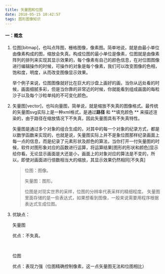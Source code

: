 ```yaml
---
title: 矢量图和位图
date: 2018-05-15 10:42:57
tags: 图形图像知识
---
```


#### 一：概念

1. 位图[bitmap]，也叫点阵图，栅格图像，像素图。简单地说，就是由最小单位由像素构成的图，缩放会失真。构成位图的最小单位是像素，位图就是由像素阵列的排列来实现其显示效果的，每个像素有自己的颜色信息，在对位图图像进行编辑操作的时候，可操作的对象是每个像素，我们可以改变图像的色相，饱和度，明度，从而改变图像显示效果。

   举个例子来说，位图图像就好比在巨大的沙盘上画好的画，当你从远处看的时候，画面细腻多彩，但是当你靠的非常近的时候，你就能看到组成画面的每粒沙子以及每个沙粒单纯的不可变化颜色。

2. 矢量图[vector]，也叫向量图，简单说，就是缩放不失真的图像格式。最传统的矢量图svg实际上是一种xml格式，是通过**路径** 和 **填充颜色 ** 来描述渲染的，由于路径在缩放情况下不失真，因此矢量图具有不失真特性。

   矢量图是通过多个对象的组合生成的，对其中的每一个对象的纪录方式，都是以数学函数来实现的，也就是说，矢量图实际上并不是象位图那样纪录画面上每一点的信息，而是纪录了元素形状及颜色的算法，当你打开一付矢量图的时候，软件对图形象对应的函数进行运算，将运算结果[图形的形状和颜色]显示给你看。无论显示画面是大还是小，画面上的对象对应的算法是不变的，所以，即使对画面进行倍数相当大的缩放，其显示效果仍然相同[不失真]

   > 位图：图像。
   >
   > 矢量图：图形。
   >
   > 位图是对现实世界的采样，位图的分辨率代表采样的精细程度。
   > 矢量图里面存储的是一些表达式，如果想看到图像，一般来说需要用程序根据表达式生成位图。

3. 优缺点：

   矢量图

   优点：不失真。

   ​				

   位图

   优点：表现力强（位图精确控制像素，这一点矢量图无法和位图相比）

   ​